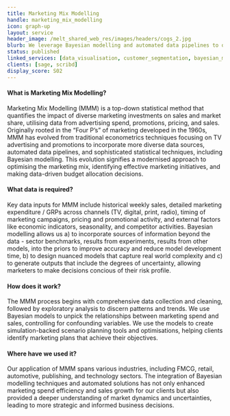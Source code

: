 ```yaml
---
title: Marketing Mix Modelling
handle: marketing_mix_modelling
icon: graph-up
layout: service
header_image: /melt_shared_web_res/images/headers/cogs_2.jpg
blurb: We leverage Bayesian modelling and automated data pipelines to quantify the impact of digital and traditional marketing efforts across various channels on sales and market share, optimising marketing investments for robust future strategies.
status: published
linked_services: [data_visualisation, customer_segmentation, bayesian_modelling]
clients: [sage, scribd]
display_score: S02
---
```


#### What is Marketing Mix Modelling?

Marketing Mix Modelling (MMM) is a top-down statistical method that quantifies the impact of diverse marketing investments on sales and market share, utilising data from advertising spend, promotions, pricing, and sales. Originally rooted in the “Four P’s” of marketing developed in the 1960s, MMM has evolved from traditional econometrics techniques focusing on TV advertising and promotions to incorporate more diverse data sources, automated data pipelines, and sophisticated statistical techniques, including Bayesian modelling. This evolution signifies a modernised approach to optimising the marketing mix, identifying effective marketing initiatives, and making data-driven budget allocation decisions.

#### What data is required?

Key data inputs for MMM include historical weekly sales, detailed marketing expenditure / GRPs across channels (TV, digital, print, radio), timing of marketing campaigns, pricing and promotional activity, and external factors like economic indicators, seasonality, and competitor activities. Bayesian modelling allows us a) to incorporate sources of information beyond the data - sector benchmarks, results from experiments, results from other models, into the priors to improve accuracy and reduce model development time, b) to design nuanced models that capture real world complexity and c) to generate outputs that include the degrees of uncertainty, allowing marketers to make decisions concious of their risk profile.

#### How does it work?

The MMM process begins with comprehensive data collection and cleaning, followed by exploratory analysis to discern patterns and trends. We use Bayesian models to unpick the relationships between marketing spend and sales, controlling for confounding variables. We use the models to create simulation-backed scenario planning tools and optimisations, helping clients identify marketing plans that achieve their objectives.

#### Where have we used it?

Our application of MMM spans various industries, including FMCG, retail, automotive, publishing, and technology sectors. The integration of Bayesian modelling techniques and automated solutions has not only enhanced marketing spend efficiency and sales growth for our clients but also provided a deeper understanding of market dynamics and uncertainties, leading to more strategic and informed business decisions.
